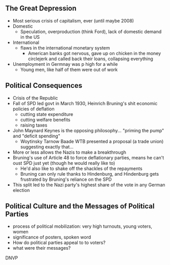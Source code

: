 ## The Great Depression
- Most serious crisis of capitalism, ever (until maybe 2008)
- Domestic
	- Speculation, overproduction (think Ford), lack of domestic demand in the US
- International
	- flaws in the international monetary system
		- American banks got nervous, gave up on chicken in the money circlejerk and called back their loans, collapsing everything
- Unemployment in Germnay was p high for a while
	- Young men, like half of them were out of work

## Political Consequences
- Crisis of the Republic
- Fall of SPD led govt in March 1930, Heinrich Bruning's shit economic policies of deflation
	- cutting state expenditure
	- cutting welfare benefits
	- raising taxes
- John Maynard Keynes is the opposing philosophy... "priming the pump" and "deficit spending"
	- Woytinsky Tarnow Baade WTB presented a proposal (a trade union) suggesting exactly that...
- More or less allows the Nazis to make a breakthrough
- Bruning's use of Article 48 to force deflationary parties, means he can't oust SPD just yet (though he would really like to)
	- He'd also like to shake off the shackles of the repayments
	- Bruning can only rule thanks to Hindenburg, and Hindenburg gets frustrated by Bruning's reliance on the SPD
- This split led to the Nazi party's highest share of the vote in any German election

## Political Culture and the Messages of Political Parties
- process of political mobilization: very high turnouts, young voters, women
- significance of posters, spoken word
- How do political parties appeal to to voters?
- what were their messages?

DNVP